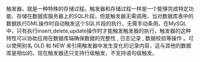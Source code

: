触发器，就是一种特殊的存储过程。触发器和存储过程一样是一个能够完成特定功能、存储在数据库服务器上的SQL片段，但是触发器无需调用，当对数据库表中的数据执行DML操作时自动触发这个SQL片段的执行，无需手动条用。在MySQL中，只有执行insert,delete,update操作时才能触发触发器的执行，触发器的这种特性可以协助应用在数据库端确保数据的完整性 , 日志记录 , 数据校验等操作 。可以使用别名 OLD 和 NEW 来引用触发器中发生变化的记录内容，这与其他的数据库是相似的。现在触发器还只支持行级触发，不支持语句级触发。